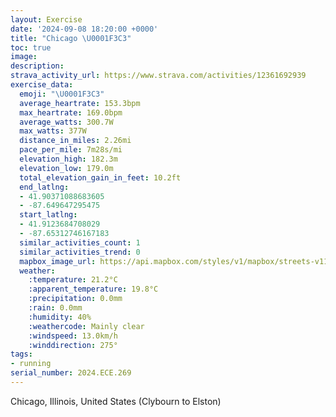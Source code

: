 ```yaml
---
layout: Exercise
date: '2024-09-08 18:20:00 +0000'
title: "Chicago \U0001F3C3"
toc: true
image:
description:
strava_activity_url: https://www.strava.com/activities/12361692939
exercise_data:
  emoji: "\U0001F3C3"
  average_heartrate: 153.3bpm
  max_heartrate: 169.0bpm
  average_watts: 300.7W
  max_watts: 377W
  distance_in_miles: 2.26mi
  pace_per_mile: 7m28s/mi
  elevation_high: 182.3m
  elevation_low: 179.0m
  total_elevation_gain_in_feet: 10.2ft
  end_latlng:
  - 41.90371088683605
  - -87.649647295475
  start_latlng:
  - 41.9123684708029
  - -87.65312746167183
  similar_activities_count: 1
  similar_activities_trend: 0
  mapbox_image_url: https://api.mapbox.com/styles/v1/mapbox/streets-v11/static/path-5+787af2-1.0(oiy~F%60e_vOiBpBo%40j%40mB~BaDjD%7DA%60C%7B%40zAS%5EQh%40DvA%40tBDhB%3FlAD~CA%7C%40%40pDEbA%40XFb%40An%40J%60APjAVlAXvBTvAFVFHJErAeAdEqChAs%40lDeC%60C%7BAdBsAbAm%40pCoBrBoA%5EYb%40WfB%7B%40d%40%5Dd%40OnAm%40%60%40WbBy%40bB_A%60Am%40%5EMz%40e%40VYjAMn%40AlDYlASf%40C%5EGl%40Od%40U%60%40Yd%40c%40bBqBFK%40O%40wGCmBM%7BQ),pin-s-s+e5b22e(-87.65537,41.914),pin-s-f+89ae00(-87.65326999999998,41.90365999999998)/auto/800x800?access_token=pk.eyJ1Ijoiam9zaGJlY2ttYW4iLCJhIjoiY205eWR2aDd1MWZ6djJrbXc4a3M0bWZleiJ9.XiG9OWkNcZk2QzjJbxLB4A
  weather:
    :temperature: 21.2°C
    :apparent_temperature: 19.8°C
    :precipitation: 0.0mm
    :rain: 0.0mm
    :humidity: 40%
    :weathercode: Mainly clear
    :windspeed: 13.0km/h
    :winddirection: 275°
tags:
- running
serial_number: 2024.ECE.269
---
```

Chicago, Illinois, United States (Clybourn to Elston)
